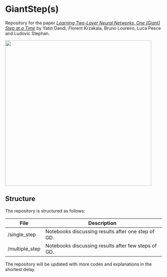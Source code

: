 # GiantStep(s) 
Repository for the paper [*Learning Two-Layer Neural Networks, One (Giant) Step at a Time*](https://arxiv.org/abs/2305.18270) by Yatin Dandi, Florent Krzakala, Bruno Loureiro, Luca Pesce and Ludovic Stephan.


<p float="left">
  <img src="https://github.com/lucpoisson/OneStepAtATime/blob/main/figures/stairway.png" height="470" />
</p>

## Structure 
The repository is structured as follows:

| File                          | Description                                                                                                                                                    |
|-------------------------------|----------------------------------------------------------------------------------------------------------------------------------------------------------------|
|/single_step| Notebooks discussing results after one step of GD.           |
| /multiple_step|  Notebooks discussing results after few steps of GD.                  |



The repository will be updated with more codes and explanations in the shortest delay. 


